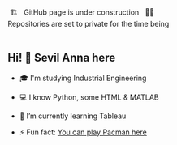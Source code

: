 &nbsp;🏗️&nbsp;&nbsp; GitHub page is under construction &nbsp;&nbsp;👷🔧    
Repositories are set to private for the time being     
<br>

## Hi! 👋 Sevil Anna here


- 🎓  I'm studying Industrial Engineering

- 💻  I know Python, some HTML & MATLAB

- 🌱  I’m currently learning Tableau

- ⚡  Fun fact:  <a href="https://elgoog.im/pacman/">You can play Pacman here</a>


<!--
- 💬  Ask me about anything
- 🔭 I’m currently working on ...
- 👯 I’m looking to collaborate on ...
- 🤔 I’m looking for help with ...
- 📫 How to reach me: ...
- 😄 Pronouns: ...
-->
